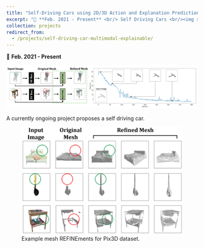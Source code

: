 ```yaml
---
title: "Self-Driving Cars using 2D/3D Action and Explanation Prediction"
excerpt: "📅 **Feb. 2021 - Present** <br/> Self Driving Cars <br/><img src='/images/REFINE_Main_Picture.png'>"
collection: projects
redirect_from: 
  - /projects/self-driving-car-multimodal-explainable/
---
```


📅 **Feb. 2021 - Present**

<img src='/images/REFINE_Main_Picture.png'>

A currently ongoing project proposes a self driving car.


<figure>
  <img src="/images/REFINE/refine_qual.png">
  <figcaption>Example mesh REFINEments for Pix3D dataset.</figcaption>
</figure>

